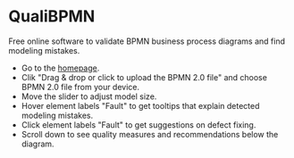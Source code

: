 # QualiBPMN

Free online software to validate BPMN business process diagrams and find modeling mistakes.

- Go to the [homepage](https://freebpmnquality.github.io/services/analytics/).
- Clik "Drag & drop or click to upload the BPMN 2.0 file" and choose BPMN 2.0 file from your device.
- Move the slider to adjust model size.
- Hover element labels "Fault" to get tooltips that explain detected modeling mistakes.
- Click element labels "Fault" to get suggestions on defect fixing.
- Scroll down to see quality measures and recommendations below the diagram.
